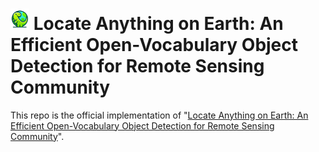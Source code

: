 # <img width="30" alt="image" src="./assets/lae-dino.png">  Locate Anything on Earth: An Efficient Open-Vocabulary Object Detection for Remote Sensing Community

This repo is the official implementation of "[Locate Anything on Earth: An Efficient Open-Vocabulary Object Detection for Remote Sensing Community]()".

